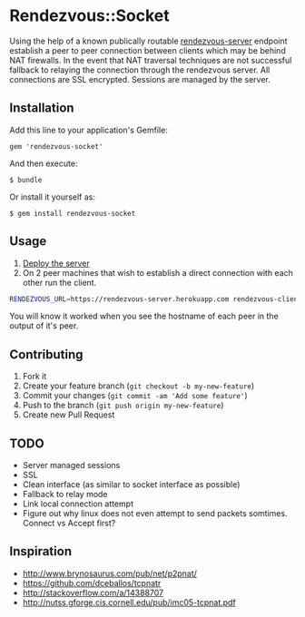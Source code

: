 # Rendezvous::Socket

Using the help of a known publically routable [rendezvous-server](https://github.com/mikehale/rendezvous-server) endpoint establish a peer to
peer connection between clients which may be behind NAT firewalls. In
the event that NAT traversal techniques are not successful fallback to
relaying the connection through the rendezvous server. All connections
are SSL encrypted. Sessions are managed by the server.

## Installation

Add this line to your application's Gemfile:

    gem 'rendezvous-socket'

And then execute:

    $ bundle

Or install it yourself as:

    $ gem install rendezvous-socket

## Usage

1. [Deploy the server](https://github.com/mikehale/rendezvous-server#heroku-deploy)
2. On 2 peer machines that wish to establish a direct connection with each other run the client.

  ```bash
  RENDEZVOUS_URL=https://rendezvous-server.herokuapp.com rendezvous-client
  ```

You will know it worked when you see the hostname of each peer in the
output of it's peer.

## Contributing

1. Fork it
2. Create your feature branch (`git checkout -b my-new-feature`)
3. Commit your changes (`git commit -am 'Add some feature'`)
4. Push to the branch (`git push origin my-new-feature`)
5. Create new Pull Request

## TODO

* Server managed sessions
* SSL
* Clean interface (as similar to socket interface as possible)
* Fallback to relay mode
* Link local connection attempt
* Figure out why linux does not even attempt to send packets somtimes. Connect vs Accept first?

## Inspiration

* http://www.brynosaurus.com/pub/net/p2pnat/
* https://github.com/dceballos/tcpnatr
* http://stackoverflow.com/a/14388707
* http://nutss.gforge.cis.cornell.edu/pub/imc05-tcpnat.pdf
